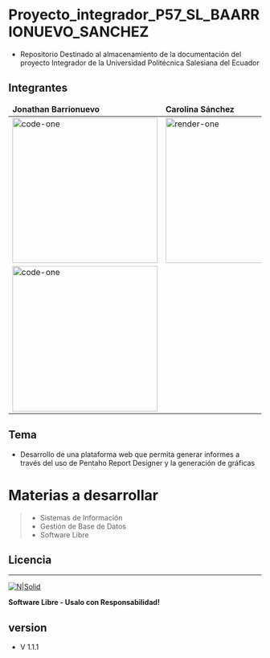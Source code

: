 # Proyecto_integrador_P57_SL_BAARRIONUEVO_SANCHEZ

* Repositorio Destinado al almacenamiento de la documentación del proyecto Integrador de la Universidad Politécnica Salesiana del Ecuador

## Integrantes

<table>
	<thead>
		<td>
			<b>Jonathan Barrionuevo </b>
		</td>
		<td>
			<b>Carolina Sánchez </b>
		</td>
	</thead>
	<tr>
		<td>
			<img width="289" alt="code-one" src="https://cdn.discordapp.com/attachments/787548699936030750/795751856809967726/6B25BP8l4ieWwSSyif1qEfjaNAwVbLjtJqTfS276olXZeIHKI-d7CtYUPQGrRp-BkPgEocvIHB7_a05AYF-3pw9PeS6ZazEM05OY.png">
		</td>
		<td>
			<img width="289" alt="render-one" src="https://cdn.discordapp.com/attachments/787548699936030750/795751528694022214/1c2a0177-2e5b-45d8-92a9-55c8a5ac3c30.png">
		</td>
	</tr>
  <tr>
		<td>
			<img width="289" alt="code-one" src="https://cdn.discordapp.com/attachments/787548699936030750/795749901387431976/LOGO-UPS.png">
		</td>
  </tr>
  
 

</table>


## Tema 
   * Desarrollo de una plataforma web que permita generar informes a través del uso de Pentaho Report Designer y la generación de gráficas
   # Materias a desarrollar
   >   * Sistemas de Información
   >   * Gestión de Base de Datos
   >   * Software Libre
 
## Licencia

----
[![N|Solid](https://aprendizajecooperativointef.files.wordpress.com/2019/07/cc-by-nc-sa-4.0.jpg)](https://creativecommons.org/licenses/by-nc-sa/3.0/ec/)



**Software Libre - Usalo con Responsabilidad!**


## version
- V 1.1.1


